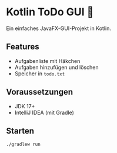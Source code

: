 # Kotlin ToDo GUI 🧾

Ein einfaches JavaFX-GUI-Projekt in Kotlin.

## Features
- Aufgabenliste mit Häkchen
- Aufgaben hinzufügen und löschen
- Speicher in `todo.txt`

## Voraussetzungen
- JDK 17+
- IntelliJ IDEA (mit Gradle)

## Starten
```bash
./gradlew run
